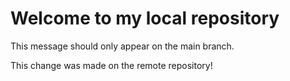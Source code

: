 # Welcome to my local repository

This message should only appear on the main branch.

This change was made on the remote repository!
